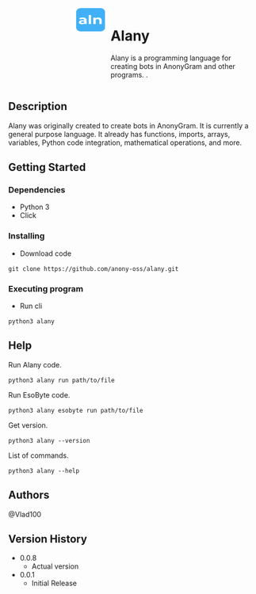 <div style="display: flex;">
    <div>
        <img src="images/logo.png" alt="Logo" width="39%" height="30%" align="right">
    </div>
    <div>

# Alany 

Alany is a programming language for creating bots in AnonyGram and other programs.
.
    </div>
</div>

## Description

Alany was originally created to create bots in AnonyGram. It is currently a general purpose language. It already has functions, imports, arrays, variables, Python code integration, mathematical operations, and more.

## Getting Started

### Dependencies

* Python 3
* Click

### Installing

* Download code
```
git clone https://github.com/anony-oss/alany.git
```

### Executing program

* Run cli
```
python3 alany
```

## Help

Run Alany code.
```
python3 alany run path/to/file
```

Run EsoByte code.
```
python3 alany esobyte run path/to/file
```

Get version.
```
python3 alany --version
```

List of commands.
```
python3 alany --help
```

## Authors

@Vlad100

## Version History

* 0.0.8
    * Actual version
* 0.0.1
    * Initial Release
